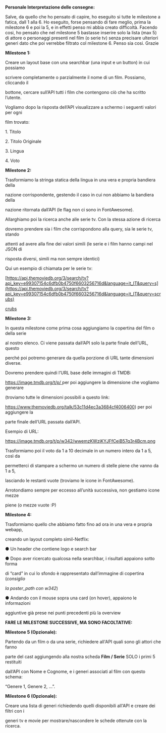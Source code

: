 **Personale Interpretazione delle consegne:**

Salve, da quello che ho pensato di capire, ho eseguito si tutte le milestone a fatica, dall 1 alla 6. Ho eseguito, forse pensando
di fare meglio, prima la milestone 6 e poi la 5, e in effetti penso mi abbia creato difficoltà. 
Facendo cosi, ho pensato che nel milestone 5 bastasse inserire solo la lista (max 5) di attore o personaggi presenti nel film (o serie tv) senza precisare ulteriori generi dato che poi verrebbe filtrato col milestone 6.
Penso sia cosi. Grazie



**Milestone 1:**

Creare un layout base con una searchbar (una input e un button) in cui possiamo

scrivere completamente o parzialmente il nome di un film. Possiamo, cliccando il

bottone, cercare sull’API tutti i film che contengono ciò che ha scritto l’utente.

Vogliamo dopo la risposta dell’API visualizzare a schermo i seguenti valori per ogni

film trovato:

1\. Titolo

2\. Titolo Originale

3\. Lingua

4\. Voto

**Milestone 2:**

Trasformiamo la stringa statica della lingua in una vera e propria bandiera della

nazione corrispondente, gestendo il caso in cui non abbiamo la bandiera della

nazione ritornata dall’API (le flag non ci sono in FontAwesome).

Allarghiamo poi la ricerca anche alle serie tv. Con la stessa azione di ricerca

dovremo prendere sia i film che corrispondono alla query, sia le serie tv, stando

attenti ad avere alla fine dei valori simili (le serie e i film hanno campi nel JSON di

risposta diversi, simili ma non sempre identici)

Qui un esempio di chiamata per le serie tv:

[https://api.themoviedb.org/3/search/tv?api_key=e99307154c6dfb0b4750f6603256716d&language=it_IT&query=s](https://api.themoviedb.org/3/search/tv?api_key=e99307154c6dfb0b4750f6603256716d&language=it_IT&query=scrubs)

[crubs](https://api.themoviedb.org/3/search/tv?api_key=e99307154c6dfb0b4750f6603256716d&language=it_IT&query=scrubs)

**Milestone 3:**

In questa milestone come prima cosa aggiungiamo la copertina del film o della serie

al nostro elenco. Ci viene passata dall’API solo la parte finale dell’URL, questo

perché poi potremo generare da quella porzione di URL tante dimensioni diverse.

Dovremo prendere quindi l’URL base delle immagini di TMDB:

<https://image.tmdb.org/t/p/>[ ](https://image.tmdb.org/t/p/)per poi aggiungere la dimensione che vogliamo generare

(troviamo tutte le dimensioni possibili a questo link:

<https://www.themoviedb.org/talk/53c11d4ec3a3684cf4006400>) per poi aggiungere la

parte finale dell’URL passata dall’API.

Esempio di URL:

<https://image.tmdb.org/t/p/w342/wwemzKWzjKYJFfCeiB57q3r4Bcm.png>


Trasformiamo poi il voto da 1 a 10 decimale in un numero intero da 1 a 5, così da

permetterci di stampare a schermo un numero di stelle piene che vanno da 1 a 5,

lasciando le restanti vuote (troviamo le icone in FontAwesome).

Arrotondiamo sempre per eccesso all’unità successiva, non gestiamo icone mezze

piene (o mezze vuote :P)

**Milestone 4:**

Trasformiamo quello che abbiamo fatto fino ad ora in una vera e propria webapp,

creando un layout completo simil-Netflix:

● Un header che contiene logo e search bar

● Dopo aver ricercato qualcosa nella searchbar, i risultati appaiono sotto forma

di “card” in cui lo sfondo è rappresentato dall’immagine di copertina (*consiglio*

*la poster\_path con w342*)

● Andando con il mouse sopra una card (on hover), appaiono le informazioni

aggiuntive già prese nei punti precedenti più la overview


**FARE LE MILESTONE SUCCESSIVE, MA SONO FACOLTATIVE:**

**Milestone 5 (Opzionale):**

Partendo da un film o da una serie, richiedere all'API quali sono gli attori che fanno

parte del cast aggiungendo alla nostra scheda **Film / Serie** SOLO i primi 5 restituiti

dall’API con Nome e Cognome, e i generi associati al film con questo schema:

“Genere 1, Genere 2, …”.

**Milestone 6 (Opzionale):**

Creare una lista di generi richiedendo quelli disponibili all'API e creare dei filtri con i

generi tv e movie per mostrare/nascondere le schede ottenute con la ricerca.
